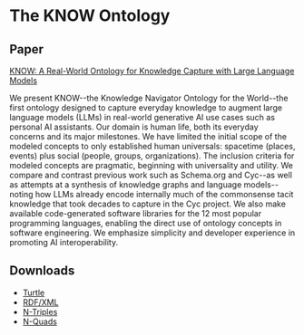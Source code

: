 # The KNOW Ontology

## Paper

[KNOW: A Real-World Ontology for Knowledge Capture with Large Language Models](https://arxiv.org/abs/2405.19877)

We present KNOW--the Knowledge Navigator Ontology for the World--the first
ontology designed to capture everyday knowledge to augment large language
models (LLMs) in real-world generative AI use cases such as personal AI
assistants. Our domain is human life, both its everyday concerns and its
major milestones. We have limited the initial scope of the modeled concepts
to only established human universals: spacetime (places, events) plus social
(people, groups, organizations). The inclusion criteria for modeled concepts
are pragmatic, beginning with universality and utility. We compare and
contrast previous work such as Schema.org and Cyc--as well as attempts at a
synthesis of knowledge graphs and language models--noting how LLMs already
encode internally much of the commonsense tacit knowledge that took decades
to capture in the Cyc project. We also make available code-generated
software libraries for the 12 most popular programming languages, enabling
the direct use of ontology concepts in software engineering. We emphasize
simplicity and developer experience in promoting AI interoperability.

## Downloads

- [Turtle](https://github.com/KnowOntology/know-ontology/releases/download/0.1.0/know.rdf)
- [RDF/XML](https://github.com/KnowOntology/know-ontology/releases/download/0.1.0/know.ttl)
- [N-Triples](https://github.com/KnowOntology/know-ontology/releases/download/0.1.0/know.nt)
- [N-Quads](https://github.com/KnowOntology/know-ontology/releases/download/0.1.0/know.nq)
